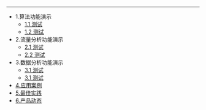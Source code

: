 ---
* 1.算法功能演示
	* [1.1 测试](/_pages/02yingyong.md)
	* [1.2 测试](/_pages/test.md)
* 2.流量分析功能演示
  * [2.1 测试](/_pages/02yingyong.md)
  * [2.2 测试](/_pages/test.md)
* 3.数据分析功能演示
  * [3.1 测试](/_pages/02yingyong.md)
  * [3.1 测试](/_pages/test.md)
* [4.应用案例](/_pages/02yingyong.md)
* [5.最佳实践](/_pages/03zuijia.md)
* [6.产品动态](/_pages/04chapindongtai.md)
